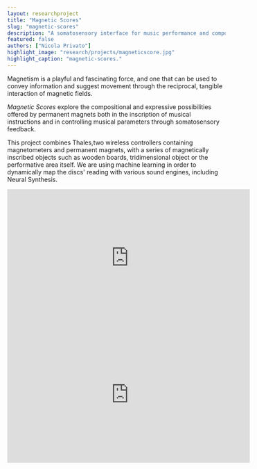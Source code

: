 ```yaml
---
layout: researchproject
title: "Magnetic Scores"
slug: "magnetic-scores"
description: "A somatosensory interface for music performance and composition."
featured: false
authors: ["Nicola Privato"]
highlight_image: "research/projects/magneticscore.jpg"
highlight_caption: "magnetic-scores."
---
```


Magnetism is a playful and fascinating force, and one that can be used to convey information and suggest movement through the reciprocal, tangible interaction of magnetic fields.

_Magnetic Scores_ explore the compositional and expressive possibilities offered by permanent magnets both in the inscription of musical instructions and in controlling musical parameters through somatosensory feedback.

This project combines Thales,two wireless controllers containing magnetometers and permanent magnets, with a series of magnetically inscribed objects such as wooden boards, tridimensional object or the performative area itself. 
We are using machine learning in order to dynamically map the discs' reading with various sound engines, including Neural Synthesis.

<iframe width="560" height="315" src="https://www.youtube.com/embed/Rcd4GOzGVA8?si=oyBdGvXAO0yQEzcd" title="YouTube video player" frameborder="0" allow="accelerometer; autoplay; clipboard-write; encrypted-media; gyroscope; picture-in-picture; web-share" referrerpolicy="strict-origin-when-cross-origin" allowfullscreen></iframe>

<iframe width="560" height="315" src="https://www.youtube.com/embed/XhGRJV09Hr4?si=-z3j7K8QcR8GxcG7" title="YouTube video player" frameborder="0" allow="accelerometer; autoplay; clipboard-write; encrypted-media; gyroscope; picture-in-picture; web-share" referrerpolicy="strict-origin-when-cross-origin" allowfullscreen></iframe>


